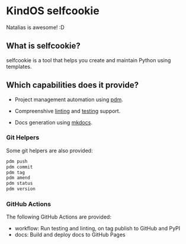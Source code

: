 # KindOS selfcookie

Natalias is awesome! :D

## What is selfcookie?
selfcookie is a tool that helps you create and maintain Python using templates.

## Which capabilities does it provide?

- Project management automation using [pdm](https://pdm.fming.dev/).
- Compreenshive [linting](linting.md) and [testing](testing.md) support.

- Docs generation using [mkdocs](https://www.mkdocs.org/).

### Git Helpers
Some git helpers are also provided:
```bash
pdm push
pdm commit
pdm tag
pdm amend
pdm status
pdm version
```

### GitHub Actions
The following GitHub Actions are provided:

- workflow: Run testing and linting, on tag publish to GitHub and PyPI
- docs: Build and deploy docs to GitHub Pages
